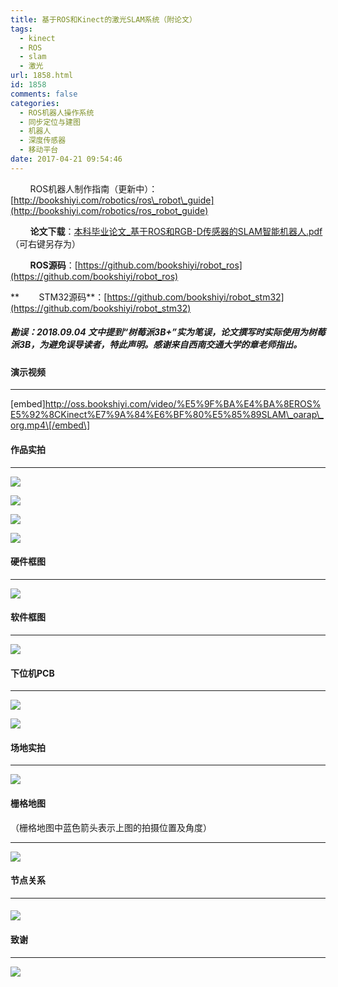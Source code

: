 ```yaml
---
title: 基于ROS和Kinect的激光SLAM系统（附论文）
tags:
  - kinect
  - ROS
  - slam
  - 激光
url: 1858.html
id: 1858
comments: false
categories:
  - ROS机器人操作系统
  - 同步定位与建图
  - 机器人
  - 深度传感器
  - 移动平台
date: 2017-04-21 09:54:46
---
```


        ROS机器人制作指南（更新中）：[http://bookshiyi.com/robotics/ros\_robot\_guide](http://bookshiyi.com/robotics/ros_robot_guide)

        **论文下载**：[本科毕业论文_基于ROS和RGB-D传感器的SLAM智能机器人.pdf](https://oss.bookshiyi.com/doc/%E6%9C%AC%E7%A7%91%E6%AF%95%E4%B8%9A%E8%AE%BA%E6%96%87_%E5%9F%BA%E4%BA%8EROS%E5%92%8CRGB-D%E4%BC%A0%E6%84%9F%E5%99%A8%E7%9A%84SLAM%E6%99%BA%E8%83%BD%E6%9C%BA%E5%99%A8%E4%BA%BA_OARAP_org.pdf)（可右键另存为）

        **ROS源码**：[https://github.com/bookshiyi/robot_ros](https://github.com/bookshiyi/robot_ros)

**        STM32源码**：[https://github.com/bookshiyi/robot_stm32](https://github.com/bookshiyi/robot_stm32)

##### 勘误：2018.09.04 文中提到“树莓派3B+”实为笔误，论文撰写时实际使用为树莓派3B，为避免误导读者，特此声明。感谢来自西南交通大学的章老师指出。

#### **演示视频**

* * *

\[embed\]http://oss.bookshiyi.com/video/%E5%9F%BA%E4%BA%8EROS%E5%92%8CKinect%E7%9A%84%E6%BF%80%E5%85%89SLAM\_oarap\_org.mp4\[/embed\]

#### **作品实拍**

* * *

![](http://oss.bookshiyi.com/photo/2017/04/ros_kinect_slam_robot_physical_figure_1.jpg-large)

![](http://oss.bookshiyi.com//photo/2017/04/ros_kinect_slam_robot_physical_figure_2.jpg-large)

![](http://oss.bookshiyi.com/photo/2017/04/ros_kinect_slam_robot_physical_figure_3.jpg-large)

![](http://oss.bookshiyi.com/photo/2017/04/ros_kinect_slam_robot_power_unit_physical_figure.jpg-large)

#### **硬件框图**

* * *

![](http://oss.bookshiyi.com/photo/2017/04/ros_kinect_gmapping_slam.png-large)

#### **软件框图**

* * *

![](http://oss.bookshiyi.com/photo/2017/04/ros_kinect_gmapping_slam_software.png-large)

#### **下位机PCB**

* * *

![](http://oss.bookshiyi.com/photo/2017/04/robot_driver_board_pcb_preview.png-large)

![](http://oss.bookshiyi.com/photo/2017/04/robot_driver_board_pcb_physical_figure.png-large)

#### **场地实拍**

* * *

![](http://oss.bookshiyi.com/photo/2017/04/jingyuan116_pic.png-large)

#### **栅格地图**

（栅格地图中蓝色箭头表示上图的拍摄位置及角度）

* * *

![](http://oss.bookshiyi.com/photo/2017/04/jingyuan116_map.png-large)

#### **节点关系**

* * *

#### ![](http://oss.bookshiyi.com/photo/2017/04/gmapping_node_topic_relation.png-full)

#### **致谢**

* * *

![](http://oss.bookshiyi.com/photo/2017/04/thanks.png-large)